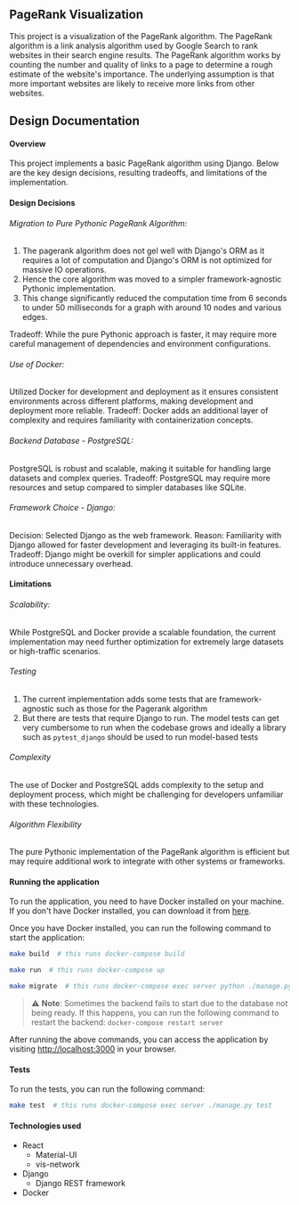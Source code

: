 ## PageRank Visualization
This project is a visualization of the PageRank algorithm. The PageRank algorithm is a link analysis algorithm used by Google Search to rank websites in their search engine results. The PageRank algorithm works by counting the number and quality of links to a page to determine a rough estimate of the website's importance. The underlying assumption is that more important websites are likely to receive more links from other websites.

## Design Documentation
#### Overview
This project implements a basic PageRank algorithm using Django. Below are the key design decisions, resulting tradeoffs, and limitations of the implementation.

#### Design Decisions
###### Migration to Pure Pythonic PageRank Algorithm:
1. The pagerank algorithm does not gel well with Django's ORM as it requires a lot of computation and Django's ORM is not optimized for massive IO operations.
2. Hence the core algorithm was moved to a simpler framework-agnostic Pythonic implementation.
2. This change significantly reduced the computation time from 6 seconds to under 50 milliseconds for a graph with around 10 nodes and various edges.

Tradeoff: While the pure Pythonic approach is faster, it may require more careful management of dependencies and environment configurations.

###### Use of Docker:
Utilized Docker for development and deployment as it ensures consistent environments across different platforms, making development and deployment more reliable.
Tradeoff: Docker adds an additional layer of complexity and requires familiarity with containerization concepts.

###### Backend Database - PostgreSQL:
PostgreSQL is robust and scalable, making it suitable for handling large datasets and complex queries.
Tradeoff: PostgreSQL may require more resources and setup compared to simpler databases like SQLite.

###### Framework Choice - Django:

Decision: Selected Django as the web framework.
Reason: Familiarity with Django allowed for faster development and leveraging its built-in features.
Tradeoff: Django might be overkill for simpler applications and could introduce unnecessary overhead.

#### Limitations
###### Scalability: 
While PostgreSQL and Docker provide a scalable foundation, the current implementation may need further optimization for extremely large datasets or high-traffic scenarios.

###### Testing
1. The current implementation adds some tests that are framework-agnostic such as those for the Pagerank algorithm 
2. But there are tests that require Django to run. The model tests can get very cumbersome to run when the codebase grows and ideally a library such as `pytest_django` should be used to run model-based tests

###### Complexity 
The use of Docker and PostgreSQL adds complexity to the setup and deployment process, which might be challenging for developers unfamiliar with these technologies.

###### Algorithm Flexibility
The pure Pythonic implementation of the PageRank algorithm is efficient but may require additional work to integrate with other systems or frameworks.

#### Running the application
To run the application, you need to have Docker installed on your machine. If you don't have Docker installed, you can download it from [here](https://www.docker.com/products/docker-desktop).

Once you have Docker installed, you can run the following command to start the application:
```bash
make build  # this runs docker-compose build
```
```bash
make run  # this runs docker-compose up
```
```bash
make migrate  # this runs docker-compose exec server python ./manage.py migrate
```

> :warning: **Note**: Sometimes the backend fails to start due to the database not being ready. If this happens, you can run the following command to restart the backend:
    `
    docker-compose restart server
    `

After running the above commands, you can access the application by visiting [http://localhost:3000](http://localhost:3000) in your browser.

#### Tests
To run the tests, you can run the following command:
```bash
make test  # this runs docker-compose exec server ./manage.py test
```
#### Technologies used
- React
    - Material-UI
    - vis-network
- Django
    - Django REST framework
- Docker

